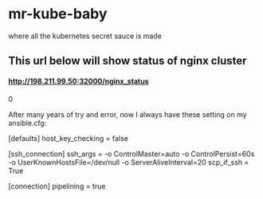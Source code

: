 # mr-kube-baby
where all the kubernetes secret sauce is made

##      This url below will show status of nginx cluster
####    http://198.211.99.50:32000/nginx_status


0

After many years of try and error, now I always have these setting on my ansible.cfg:

[defaults]
host_key_checking = false

[ssh_connection]
ssh_args = -o ControlMaster=auto -o ControlPersist=60s -o UserKnownHostsFile=/dev/null -o ServerAliveInterval=20
scp_if_ssh = True

[connection]
pipelining = true